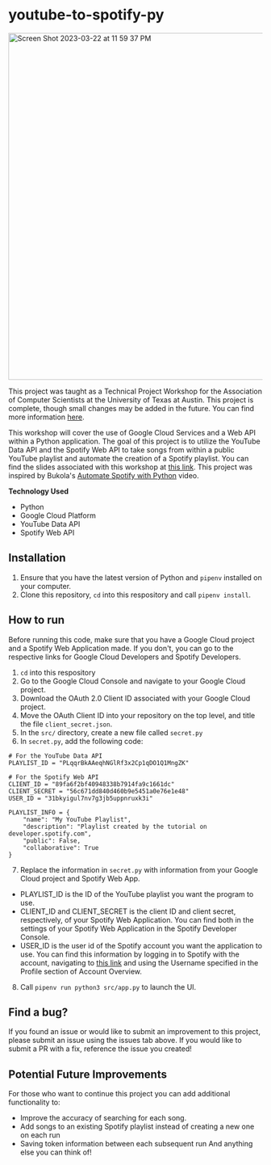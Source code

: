 # youtube-to-spotify-py
<img width="687" alt="Screen Shot 2023-03-22 at 11 59 37 PM" src="https://user-images.githubusercontent.com/91110018/227107829-61dbe774-c069-4cbd-97fc-dd3eff3b8d84.png">

This project was taught as a Technical Project Workshop for the Association of Computer Scientists at the University of Texas at Austin. This project is complete, though small changes may be added in the future. You can find more information [here](https://shaded-nigella-ee4.notion.site/Technical-Workshops-f5b3950311e34a1c85e84a4b89cb7702).  <br />

This workshop will cover the use of Google Cloud Services and a Web API within a Python application. The goal of this project is to utilize the YouTube Data API and the Spotify Web API to take songs from within a public YouTube playlist and automate the creation of a Spotify playlist. You can find the slides associated with this workshop at [this link](https://docs.google.com/presentation/d/1Sj1JqZSncf4TMeBEiAPnfc_c-5rV9AhUNHfglV_-A8k/edit?usp=sharing). This project was inspired by Bukola's [Automate Spotify with Python](https://www.youtube.com/watch?v=7J_qcttfnJA) video.  <br />
  
__Technology Used__
+ Python
+ Google Cloud Platform
+ YouTube Data API
+ Spotify Web API

## Installation
1. Ensure that you have the latest version of Python and `pipenv` installed on your computer. 
2. Clone this repository, `cd` into this respository and call `pipenv install`.

## How to run
Before running this code, make sure that you have a Google Cloud project and a Spotify Web Application made. If you don't, you can go to the respective links for Google Cloud Developers and Spotify Developers.
1. `cd` into this respository
2. Go to the Google Cloud Console and navigate to your Google Cloud project.
3. Download the OAuth 2.0 Client ID associated with your Google Cloud project.
4. Move the OAuth Client ID into your repository on the top level, and title the file `client_secret.json`.
5. In the `src/` directory, create a new file called `secret.py`
6. In `secret.py`, add the following code:
```
# For the YouTube Data API
PLAYLIST_ID = "PLqqrBkAAeqhNGlRf3x2Cp1qDO1Q1MngZK"

# For the Spotify Web API
CLIENT_ID = "89fa6f2bf40948338b7914fa9c1661dc"
CLIENT_SECRET = "56c671dd840d460b9e5451a0e76e1e48"
USER_ID = "31bkyigul7nv7g3jb5uppnruxk3i"

PLAYLIST_INFO = {
    "name": "My YouTube Playlist",
    "description": "Playlist created by the tutorial on developer.spotify.com",
    "public": False,
    "collaborative": True
} 
```
7. Replace the information in `secret.py` with information from your Google Cloud project and Spotify Web App.
  + PLAYLIST_ID is the ID of the YouTube playlist you want the program to use.
  + CLIENT_ID and CLIENT_SECRET is the client ID and client secret, respectively, of your Spotify Web Application. You can find both in the settings of your Spotify Web Application in the Spotify Developer Console.
  + USER_ID is the user id of the Spotify account you want the application to use. You can find this information by logging in to Spotify with the account, navigating to [this link](https://www.spotify.com/us/account/overview/?utm_source=spotify&utm_medium=menu&utm_campaign=your_account) and using the Username specified in the Profile section of Account Overview.
8. Call `pipenv run python3 src/app.py` to launch the UI.

## Find a bug?
If you found an issue or would like to submit an improvement to this project, please submit an issue using the issues tab above. If you would like to submit a PR with a fix, reference the issue you created!

## Potential Future Improvements
For those who want to continue this project you can add additional functionality to:
+ Improve the accuracy of searching for each song.
+ Add songs to an existing Spotify playlist instead of creating a new one on each run
+ Saving token information between each subsequent run
And anything else you can think of!
